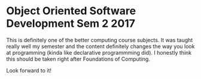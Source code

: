 Object Oriented Software Development Sem 2 2017
===============================================

This is definitely one of the better computing course subjects. 
It was taught really well my semester and the content definitely changes the way you look at programming (kinda like declarative programmming did).
I honestly think this should be taken right after Foundations of Computing.

Look forward to it!
